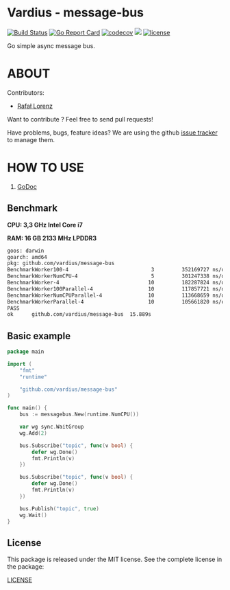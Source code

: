 Vardius - message-bus
================
[![Build Status](https://travis-ci.org/vardius/message-bus.svg?branch=master)](https://travis-ci.org/vardius/message-bus)
[![Go Report Card](https://goreportcard.com/badge/github.com/vardius/message-bus)](https://goreportcard.com/report/github.com/vardius/message-bus)
[![codecov](https://codecov.io/gh/vardius/message-bus/branch/master/graph/badge.svg)](https://codecov.io/gh/vardius/message-bus)
[![](https://godoc.org/github.com/vardius/message-bus?status.svg)](http://godoc.org/github.com/vardius/message-bus)
[![license](https://img.shields.io/github/license/mashape/apistatus.svg)](https://github.com/vardius/message-bus/blob/master/LICENSE.md)

Go simple async message bus.

ABOUT
==================================================
Contributors:

* [Rafał Lorenz](http://rafallorenz.com)

Want to contribute ? Feel free to send pull requests!

Have problems, bugs, feature ideas?
We are using the github [issue tracker](https://github.com/vardius/message-bus/issues) to manage them.

HOW TO USE
==================================================

1. [GoDoc](http://godoc.org/github.com/vardius/message-bus)

## Benchmark
**CPU: 3,3 GHz Intel Core i7**

**RAM: 16 GB 2133 MHz LPDDR3**
```bash
goos: darwin
goarch: amd64
pkg: github.com/vardius/message-bus
BenchmarkWorker100-4                           3         352169727 ns/op
BenchmarkWorkerNumCPU-4                        5         301247338 ns/op
BenchmarkWorker-4                             10         182287824 ns/op
BenchmarkWorker100Parallel-4                  10         117857721 ns/op
BenchmarkWorkerNumCPUParallel-4               10         113668659 ns/op
BenchmarkWorkerParallel-4                     10         105661820 ns/op
PASS
ok      github.com/vardius/message-bus  15.889s
```

## Basic example
```go
package main

import (
    "fmt"
    "runtime"

    "github.com/vardius/message-bus"
)

func main() {
    bus := messagebus.New(runtime.NumCPU())

    var wg sync.WaitGroup
    wg.Add(2)

    bus.Subscribe("topic", func(v bool) {
        defer wg.Done()
        fmt.Println(v)
    })

    bus.Subscribe("topic", func(v bool) {
        defer wg.Done()
        fmt.Println(v)
    })

    bus.Publish("topic", true)
    wg.Wait()
}
```

License
-------

This package is released under the MIT license. See the complete license in the package:

[LICENSE](LICENSE.md)
